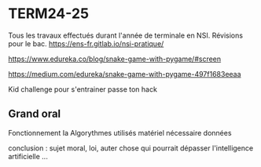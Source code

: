 # TERM24-25

Tous les travaux effectués durant l'année de terminale en NSI. 
Révisions pour le bac.
https://ens-fr.gitlab.io/nsi-pratique/

https://www.edureka.co/blog/snake-game-with-pygame/#screen

https://medium.com/edureka/snake-game-with-pygame-497f1683eeaa

Kid challenge pour s'entrainer  passe ton hack


## Grand oral ##
Fonctionnement Ia
Algorythmes utilisés
matériel nécessaire
données

conclusion : sujet moral, loi, auter chose qui pourrait dépasser l'intelligence artificielle ...
